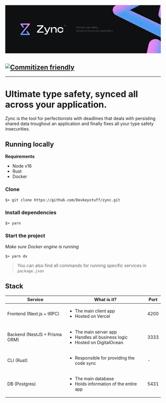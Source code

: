 <img src="docs/zync-banner.png" />

## [![Commitizen friendly](https://img.shields.io/badge/commitizen-friendly-brightgreen.svg)](http://commitizen.github.io/cz-cli/)

<hr>

# Ultimate type safety, synced all across your application.

Zync is the tool for perfectionists with deadlines that deals with persisting shared data troughout an application and finally fixes all your type safety insecurities.

## Running locally

**Requirements**

- Node v16
- Rust
- Docker

### Clone

    $> git clone https://github.com/Devkeystuff/zync.git

### Install dependencies

    $> yarn

### Start the project

_Make sure Docker engine is running_

    $> yarn dx

> You can also find all commands for running specific services in `package.json`

## Stack

| Service                       | What is it?                                                                                             | Port |
| ----------------------------- | ------------------------------------------------------------------------------------------------------- | ---- |
| Frontend (Next.js + tRPC)     | <ul><li>The main client app</li><li>Hosted on Vercel</li></ul>                                          | 4200 |
| Backend (NestJS + Prisma ORM) | <ul><li>The main server app</li><li>Handles all business logic</li><li>Hosted on DigitalOcean</li></ul> | 3333 |
| CLI (Rust)                    | <ul><li>Responsible for providing the code sync</li>                                                    | -    |
| DB (Postgres)                 | <ul><li>The main database</li><li>Holds information of the entire app</li></ul>                         | 5431 |
